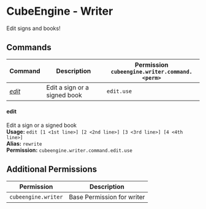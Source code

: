 # CubeEngine - Writer
Edit signs and books!
## Commands
| Command | Description | Permission<br>`cubeengine.writer.command.<perm>` |
| --- | --- | --- |
| [*edit*](#edit) | Edit a sign or a signed book | `edit.use` |
#### edit  
Edit a sign or a signed book  
**Usage:** `edit [1 <1st line>] [2 <2nd line>] [3 <3rd line>] [4 <4th line>]`  
**Alias:** `rewrite`  
**Permission:** `cubeengine.writer.command.edit.use`  
  
## Additional Permissions

| Permission | Description |
| --- | --- |
| `cubeengine.writer` | Base Permission for writer |